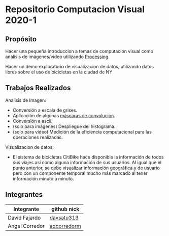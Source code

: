 # Repositorio Computacion Visual 2020-1

## Propósito

Hacer una pequeña introduccion a temas de computacion visual como análisis de imágenes/video utilizando [Processing](https://processing.org/).

Hacer un demo exploratorio de visualizacion de datos, utilizando datos libres sobre el uso de bicicletas en la ciudad de NY

## Trabajos Realizados

Analisis de Imagen:

* Conversión a escala de grises.
* Aplicación de algunas [máscaras de convolución](https://en.wikipedia.org/wiki/Kernel_(image_processing)).
* Conversión a ascii.
* (solo para imágenes) Despliegue del histograma.
* (solo para video) Medición de la eficiencia computacional para las operaciones realizadas.

Visualizacion de datos:

* El sistema de bicicletas CitiBike hace disponible la información de todos sus viajes así como alguna información de sus usuarios. Al igual que el punto anterior, se debe visualizar información geográfica y de usuario pero con un componente temporal mucho más marcado al tener información minuto a minuto. 

## Integrantes

|       Integrante      |                 github nick                   |
|-----------------------|-----------------------------------------------|
| David Fajardo| [davsatu313](https://github.com/davsatu313) |
| Angel Corredor   | [adcorredorm](https://github.com/adcorredorm)       |
